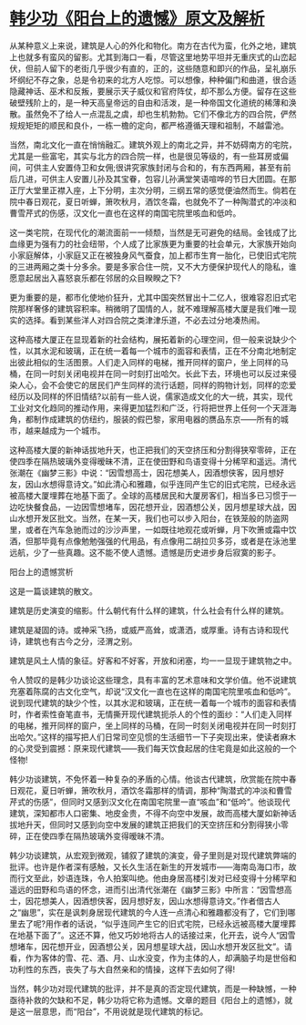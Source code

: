 # [韩少功《阳台上的遗憾》原文及解析](https://www.vrrw.net/wx/8660.html)

从某种意义上来说，建筑是人心的外化和物化。南方在古代为蛮，化外之地，建筑上也就多有蛮风的留影。尤其到海口一看，尽管这里地势平坦并无重庆式的山峦起伏，但前人留下的老街几乎很少有直的，正的，这些随意和即兴的作品，呈礼崩乐坏纲纪不存之象，总是令初来的北方人吃惊。可以想像，种种偏门和曲道，很合适隐藏神话、巫术和反叛，要展示天子威仪和官府阵仗，却不那么方便。留存在这些破壁残阶上的，是一种天高皇帝远的自由和活泼，是一种帝国文化道统的稀薄和涣散。虽然免不了给人一点混乱之虞，却也生机勃勃。它们不像北方的四合院，俨然规规矩矩的顺民和良仆，一栋一檐的定向，都严格遵循天理和祖制，不越雷池。

当然，南北文化一直在悄悄融汇。建筑外观上的南北之异，并不妨碍南方的宅院，尤其是一些富宅，其实与北方的四合院一样，也是很见等级的，有一些耳房或偏间，可供主人安置侍卫和女佣;很讲究家族封闭与合和的，有东西两厢，甚至有前后几进，可供主人安置儿孙及其宝眷，包容儿孙满堂笑语喧哗的节日大团圆。在那正厅大堂里正襟入座，上下分明，主次分明，三纲五常的感觉便油然而生。倘若在院中春日观花，夏日听蝉，箫吹秋月，酒饮冬霜，也就免不了一种陶潜式的冲淡和曹雪芹式的伤感，汉文化一直也在这样的南国宅院里咳血和低吟。



这一类宅院，在现代化的潮流面前一一倾颓，当然是无可避免的结局。金钱成了比血缘更为强有力的社会纽带，个人成了比家族更为重要的社会单元，大家族开始向小家庭解体，小家庭又正在被独身风气蚕食，加上都市生育一胎化，已使旧式宅院的三进两厢之类十分多余。要是多家合住一院，又不大方便保护现代人的隐私，谁愿意起居出入喜怒哀乐都在邻居的众目睽睽之下?

更为重要的是，都市化使地价狂升，尤其中国突然冒出十二亿人，很难容忍旧式宅院那样奢侈的建筑容积率。稍微明了国情的人，就不难理解高楼大厦是我们唯一现实的选择。看到某些洋人对四合院之类津津乐道，不必去过分地凑热闹。

这种高楼大厦正在显现着新的社会结构，展拓着新的心理空间，但一般来说缺少个性，以其水泥和玻璃，正在统一着每一个城市的面容和表情，正在不分南北地制定出彼此相似的生活图景。人们走入同样的电梯，推开同样的窗户，坐上同样的马桶，在同一时刻关闭电视并在同一时刻打出哈欠。长此下去，环境也可以反过来侵染人心，会不会使它的居民们产生同样的流行话题，同样的购物计划，同样的恋爱经历以及同样的怀旧情结?以前有一些人说，儒家造成文化的大一统，其实，现代工业对文化趋同的推动作用，来得更加猛烈和广泛，行将把世界上任何一个天涯海角，都制作成建筑的仿纽约，服装的假巴黎，家用电器的赝品东京——所有的城市，越来越成为一个城市。

这种高楼大厦的新神话拔地升天，也正把我们的天空挤压和分割得狭窄零碎，正在使四季在隔热玻璃外变得暧昧不清，正在使田野和鸟语变得十分稀罕和遥远。清代张潮在《幽梦三影》中说：“因雪想高士，因花想美人，因酒想侠客，因月想好友，因山水想得意诗文。”如此清心和雅趣，似乎连同产生它的旧式宅院，已经永远被高楼大厦埋葬在地基下面了。全球的高楼居民和大厦房客们，相当多已习惯于一边吃快餐食品，一边因雪想堵车，因花想开业，因酒想公关，因月想星球大战，因山水想开发区批文。当然，在某一天，我们也可以步入阳台，在铁笼般的防盗网里，或者在汽车急驰而过的沙沙声里，一如既往地观花或听蝉，月下吹箫或霜中饮酒，但那毕竟有点像勉勉强强的代用品，有点像用二胡拉贝多芬，或者是在泳池里远航，少了一些真趣。这不能不使人遗憾。遗憾是历史进步身后寂寞的影子。

阳台上的遗憾赏析

这是一篇谈建筑的散文。

建筑是历史演变的缩影。什么朝代有什么样的建筑，什么社会有什么样的建筑。

建筑是凝固的诗。或神采飞扬，或威严高耸，或潇洒，或厚重。诗有古诗和现代诗，建筑也有古今之分，泾渭之别。

建筑是风土人情的象征。好客和不好客，开放和闭塞，均一一显现于建筑物之中。

令人赞叹的是韩少功谈论这些理念，具有丰富的艺术意味和文学价值。他不说建筑充塞着陈腐的古文化空气，却说“汉文化一直也在这样的南国宅院里咳血和低吟”。说到现代建筑的缺少个性，以其水泥和玻璃，正在统一着每一个城市的面容和表情时，作者索性奋笔直书，无情撕开现代建筑扼杀人的个性的面纱：“人们走入同样的电梯，推开同样的窗户，坐上同样的马桶，在同一时刻关闭电视并在同一时刻打出哈欠。”这样的描写把人们日常司空见惯的生活细节一下子突现出来，使读者麻木的心灵受到震撼：原来现代建筑——我们每天饮食起居的住宅竟是如此这般的一个怪物!

韩少功谈建筑，不免怀着一种复杂的矛盾的心情。他谈古代建筑，欣赏能在院中春日观花，夏日听蝉，箫吹秋月，酒饮冬霜那样的情调，那种“陶潜式的冲淡和曹雪芹式的伤感”，但同时又感到汉文化在南国宅院里一直“咳血”和“低吟”。他谈现代建筑，深知都市人口密集、地皮金贵，不得不向空中发展，故而高楼大厦如新神话拔地升天，但同时又感到向空中发展的建筑正把我们的天空挤压和分割得狭小零碎，正在使四季在隔热玻璃外变得暧昧不清。

韩少功谈建筑，从宏观到微观，铺叙了建筑的演变，骨子里则是对现代建筑弊端的批评。也许是作者深有感触，又长久生活在新生的开发城市——海南岛海口市，故而行文至此，妙语连珠，令人拍案叫绝。他由身居高楼引发对已经变得十分稀罕和遥远的田野和鸟语的怀念，进而引出清代张潮在《幽梦三影》中所言：“因雪想高士，因花想美人，因酒想侠客，因月想好友，因山水想得意诗文。”作者借古人之“幽思”，实在是讽刺身居现代建筑的今人连一点清心和雅趣都没有了，它们到哪里去了呢?用作者的话说，“似乎连同产生它的旧式宅院，已经永远被高楼大厦埋葬在地基下面了”。这还不算，他又巧妙地将古人的话接过来，化开去，说今人“因雪想堵车，因花想开业，因酒想公关，因月想星球大战，因山水想开发区批文”。请看，作为客体的雪、花、酒、月、山水没变，作为主体的人，却满脑子均是世俗和功利性的东西，丧失了与大自然亲和的情操，这样下去如何了得!

当然，韩少功对现代建筑的批评，并不是真的否定现代建筑，而是一种缺憾，一种亟待补救的欠缺和不足，韩少功将它称为遗憾。文章的题目《阳台上的遗憾》，就是这一层意思，而“阳台”，不用说就是现代建筑的标记。

